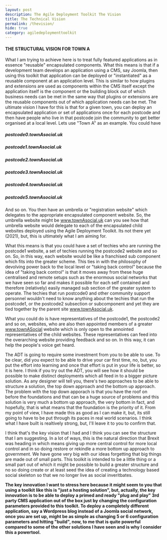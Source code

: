 ```yaml
---
layout: post
description: The Agile Deployment Toolkit The Vision
title: The Technical Vision
permalink: /thevision/
hide: true
category: agiledeploymenttoolkit
---
```


#### THE STRUCTURAL VISION FOR TOWN A

What I am trying to achieve here is to treat fully featured applications as in essence "reusable" encapsulated components. What this means is that if a development team develops an application using a CMS, say Joomla, then using this toolkit that application can be deployed or "instantiated" as a reusable component at an application level. This is similar to how plugins and extensions are used as components within the CMS itself except the application itself is the component or the building block out of which business needs can be met in the same way that plugins or extensions are the reusable components out of which application needs can be met. The ultimate vision I have for this is that for a given town, you can deploy an encapsulated application or set of applications once for each postcode and then have people who live in that postcode join the community to get better organised at a local level. Lets use "Town A" as an example. You could have

##### postcode0.townAsocial.uk  
##### postcode1.townAsocial.uk  
##### postcode2.townAsocial.uk  
##### postcode3.townAsocial.uk  
##### postcode4.townAsocial.uk  
##### postcode5.townAsocial.uk  

And so on. You then have an umbrella or "registration website" which delegates to the appropriate encapsulated component website. So, the umbrella website might be
www.townAsocial.uk can you see how that umbrella website would delegate to each of the encapsulated child websites deployed using the Agile Deployment Toolkit. Its not there yet (2021), but, this is ultimately what I am aiming for. 

What this means is that you could have a set of techies who are running the postcode1 website, a set of techies running the postcode2 website and so on. So, in this way, each website would be like a franchised sub component which fits into the greater scheme. This ties in with the philosophy of devolving power back to the local level or "taking back control" because the idea of "taking back control" is that it moves away from these huge centralised and remote setups such as the enormous social networks that we have seen so far and makes it possible for each self contained and therefore (relatively) easily managed sub section of the greater system to operate. The techies that run postcode0 and other community support personnel wouldn't need to know anything about the techies that run the postcode1, or the postcode2 subsection or subcomponent and yet they are tied together by the parent site www.townAsocial.uk.

What you could do is have representatives of the postcode1, the postcode2 and so on, websites, who are also then appointed members of a greater www.townASocial website which is only open to the annointed representatives of the child websites. These representatives can feed into the overarching website providing feedback and so on. In this way, it can help the people's voice get heard. 

The ADT is going to require some investment from you to be able to use. To be clear, did you expect to be able to drive your car first time, no, but, you put the effort into learning and once that effort is put in your life is better, so it is here. I think if you try out the ADT, you will see how it should be possible to make distinct deployments which all feed in to a bigger picture solution. As any designer will tell you, there's two approaches to be able to structure a solution, the top down approach and the bottom up approach. The problem with the top down apporach is that you have the roof on before the foundations and that can be a huge source of problems and this solution is very much a bottom up approach, the very bottom in fact, and hopefully, that is what means that the foundation is the priority of it. From my point of view, I have made this as good as I can make it, but, its still going to have to be put through its paces in real world scenarios. I think what I have built is realtively strong, but, I'll leave it to you to confirm that. 

I think that's the key vision that I had and I think you can see the structure that I am suggesting. In a lot of ways, this is the natural direction that Brexit was heading in which means giving up more central control for more local control and in so doing restore or rekindle a more bottom up approach to government. We have gone very big with our ideas forgetting that big things are made out of small parts. This toolkit is intended to be a little thing or a small part out of which it might be possible to build a greater structure and no so doing create or at least seed the idea of creating a technology based social skeleton so that we no longer live as social inveritbates. 

**The key innovation I want to stress here because it might seem to you that using a toolkit like this is "just a hosting solution", but, actually, the key innovation is to be able to deploy a primed and ready "plug and play" 3rd party CMS application out of the box just by changing the configuration parameters provided to this toolkit. To deploy a completely different application, say a Wordpress blog instead of a Joomla social network, once you are set up, might be as simple as changing 5 or 6 configuration parameters and hitting "build", now, to me that is quite powerful compared to some of the other solutions I have seen and is why I consider this a powertool.** 
